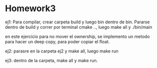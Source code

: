 # Homework3


ej1: 
Para compilar, crear carpeta build y luego bin dentro de bin. Pararse dentro de build y correr por terminal cmake .., luego make all y ./bin/main

en este ejercicio para no mover el ownership, se implemento un metodo para hacer un deep copy, para poder copiar el float.

ej2:
parasre en la carpeta ej2 y make all, luego make run

ej3:
dentro de la carpeta, make all y make run.